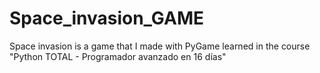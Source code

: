 # Space_invasion_GAME
Space invasion is a game that I made with PyGame learned in the course "Python TOTAL - Programador avanzado en 16 días"

